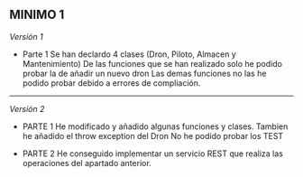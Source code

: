 MINIMO 1
-----
*Versión 1*
- Parte 1
Se han declardo 4 clases (Dron, Piloto, Almacen y Mantenimiento)
De las funciones que se han realizado solo he podido probar la de añadir un nuevo dron
Las demas funciones no las he podido probar debido a errores de compliación.  

----------------------------------------
*Versión 2*
- PARTE 1
He modificado y añadido algunas funciones y clases. Tambien he añadido el  throw exception del Dron
No he podido probar los TEST

- PARTE 2
He conseguido implementar un servicio REST que realiza las operaciones del apartado anterior. 

